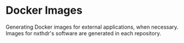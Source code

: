 # Docker Images

Generating Docker images for external applications, when necessary.
Images for nxthdr's software are generated in each repository.
